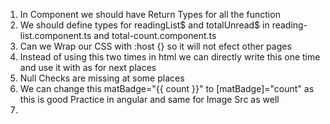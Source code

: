 1. In Component we should have Return Types for all the function
2. We should define types for readingList$ and totalUnread$ in reading-list.component.ts and total-count.component.ts
3. Can we Wrap our CSS with :host {} so it will not efect other pages
4. Instead of using this two times in html we can directly write this one time and use it with as for next places
5. Null Checks are missing at some places
6. We can change this matBadge="{{ count }}" to [matBadge]="count" as this is good Practice in angular and same for Image Src as well
7. 
